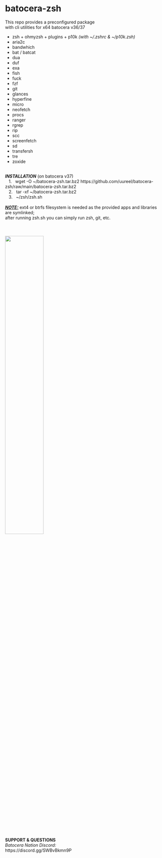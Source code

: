 # batocera-zsh
</b></i>This repo provides a preconfigured package <br>
with cli utilities for x64 batocera v36/37 </i><br>
- zsh + ohmyzsh + plugins + p10k <i>(with ~/.zshrc & ~/p10k.zsh)</i> 
- aria2c
- bandwhich
- bat / batcat
- dua
- duf
- exa
- fish
- fuck
- fzf
- git
- glances
- hyperfine
- micro
- neofetch
- procs
- ranger
- rgrep
- rip
- scc
- screenfetch
- sd
- transfersh
- tre
- zoxide 
</b><br>
<br>
<b><i>INSTALLATION</i></b> (on batocera v37) <br>
&nbsp;&nbsp;&nbsp;1.&nbsp;&nbsp;&nbsp;wget -O ~/batocera-zsh.tar.bz2 https://github.com/uureel/batocera-zsh/raw/main/batocera-zsh.tar.bz2 <br>
&nbsp;&nbsp;&nbsp;2.&nbsp;&nbsp;&nbsp;tar -xf ~/batocera-zsh.tar.bz2 <br>
&nbsp;&nbsp;&nbsp;3.&nbsp;&nbsp;&nbsp;~/zsh/zsh.sh <br>
</font></b></i><br>
<u><b><i>NOTE:</i></b></u> ext4 or btrfs filesystem is needed as the provided apps and libraries are symlinked; <br>
after running zsh.sh you can simply run zsh, git, etc. <br>
</i>
<br>
<br>
<br>
<img src=https://github.com/uureel/batocera-zsh/assets/116395185/8adbb9c8-8745-48bd-9003-15616101a7ef style="width: 50%; height: 50%;"></img>
<br>
<br>
<b>SUPPORT & QUESTIONS</b> <br> 
<i>Batocera Nation Discord:</i><br>
https://discord.gg/SWBvBkmn9P
